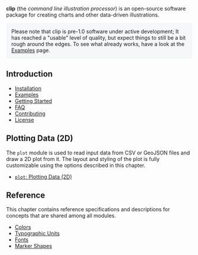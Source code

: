<b>clip</b> (the <i>command line illustration processor</i>) is an open-source software
package for creating charts and other data-driven illustrations.

<p style="background: #f5f7f9; padding: 1em;">
  Please note that clip is pre-1.0 software under active development;
  It has reached a "usable" level of quality, but expect things to still
  be a bit rough around the edges. To see what already
  works, have a look at the <a href="/examples">Examples</a> page.
</p>

## Introduction

<ul>
  <li><a href="/installation">Installation</a></li>
  <li><a href="/examples">Examples</a></li>
  <li><a href="/getting-started">Getting Started</a></li>
  <li><a href="/faq">FAQ</a></li>
  <li><a href="/contributing">Contributing</a></li>
  <li><a href="/license">License</a></li>
</ul>

## Plotting Data (2D)

The `plot` module is used to read input data from CSV or GeoJSON files and draw a
2D plot from it. The layout and styling of the plot is fully customizable
using the options described in this chapter.

<ul>
  <li><a href="/plot"><code>plot</code>: Plotting Data (2D)</a></li>
</ul>


## Reference

This chapter contains reference specifications and descriptions for concepts
that are shared among all modules.

<ul>
  <li><a href="/colors">Colors</a></li>
  <li><a href="/typographic">Typographic Units</a></li>
  <li><a href="/fonts">Fonts</a></li>
  <li><a href="/marker-shapes">Marker Shapes</a></li>
</ul>
